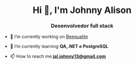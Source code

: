 <h1 align="center">Hi 👋, I'm Johnny Alison</h1>
<h3 align="center">Desenvolvedor full stack</h3>

- 🔭 I’m currently working on [Beequalite](https://beequalite.herokuapp.com/#/login)

- 🌱 I’m currently learning **QA,.NET e PostgreSQL**

- 📫 How to reach me **jal.johnny13@gmail.com**







